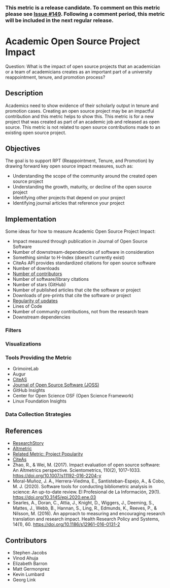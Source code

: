 ### This metric is a release candidate. To comment on this metric please see [Issue #149](https://github.com/chaoss/wg-value/issues/146). Following a comment period, this metric will be included in the next regular release.

# Academic Open Source Project Impact

Question: What is the impact of open source projects that an academician or a team of academicians creates as an important part of a university reappointment, tenure, and promotion process? 

## Description
Academics need to show evidence of their scholarly output in tenure and promotion cases. Creating an open source project may be an impactful contribution and this metric helps to show this. This metric is for a new project that was created as part of an academic job and released as open source. This metric is not related to open source contributions made to an existing open source project.

## Objectives
The goal is to support RPT (Reappointment, Tenure, and Promotion) by drawing forward key open source impact measures, such as: 
* Understanding the scope of the community around the created open source project 
* Understanding the growth, maturity, or decline of the open source project 
* Identifying other projects that depend on your project 
* Identifying journal articles that reference your project

## Implementation
Some ideas for how to measure Academic Open Source Project Impact:
* Impact measured through publication in Journal of Open Source Software
* Number of downstream-dependencies of software in consideration 
* Something similar to H-Index (doesn’t currently exist)
* CiteAs API provides standardized citations for open source software
* Number of downloads
* [Number of contributors](https://chaoss.community/metric-contributors/)
* Number of software/library citations
* Number of stars (GitHub)
* Number of published articles that cite the software or project
* Downloads of pre-prints that cite the software or project
* [Regularity of updates](https://chaoss.community/metric-activity-dates-and-times/)
* Lines of Code
* Number of community contributions, not from the research team
* Downstream dependencies

### Filters 

### Visualizations 

### Tools Providing the Metric
* GrimoireLab
* Augur
* [CiteAS](https://citeas.org/)
* [Journal of Open Source Software (JOSS)](https://joss.theoj.org/)
* GitHub Insights
* Center for Open Science OSF (Open Science Framework)
* Linux Foundation Insights

### Data Collection Strategies

## References 
* [ResearchStory](https://www.researchstory.com/)
* [Altmetric](https://www.altmetric.com/)
* [Related Metric: Project Popularity](https://chaoss.community/metric-project-popularity/)
* [CiteAs](https://citeas.org/about)
* Zhao, R., & Wei, M. (2017). Impact evaluation of open source software: An Altmetrics perspective. Scientometrics, 110(2), 1017–1033. https://doi.org/10.1007/s11192-016-2204-y
* Moral-Muñoz, J. A., Herrera-Viedma, E., Santisteban-Espejo, A., & Cobo, M. J. (2020). Software tools for conducting bibliometric analysis in science: An up-to-date review. El Profesional de La Información, 29(1). https://doi.org/10.3145/epi.2020.ene.03
* Searles, A., Doran, C., Attia, J., Knight, D., Wiggers, J., Deeming, S., Mattes, J., Webb, B., Hannan, S., Ling, R., Edmunds, K., Reeves, P., & Nilsson, M. (2016). An approach to measuring and encouraging research translation and research impact. Health Research Policy and Systems, 14(1), 60. https://doi.org/10.1186/s12961-016-0131-2

## Contributors
* Stephen Jacobs
* Vinod Ahuja
* Elizabeth Barron
* Matt Germonprez
* Kevin Lumbard
* Georg Link
